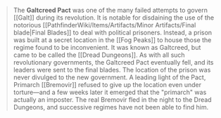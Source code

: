 > The **Galtcreed Pact** was one of the many failed attempts to govern [[Galt]] during its revolution. It is notable for disdaining the use of the notorious [[PathfinderWiki/Items/Artifacts/Minor Artifacts/Final blade|Final Blades]] to deal with political prisoners. Instead, a prison was built at a secret location in the [[Fog Peaks]] to house those the regime found to be inconvenient. It was known as Galtcreed, but came to be called the [[Dread Dungeons]].
> As with all such revolutionary governments, the Galtcreed Pact eventually fell, and its leaders were sent to the final blades. The location of the prison was never divulged to the new government. 
> A leading light of the Pact, Primarch [[Bremovir]] refused to give up the location even under torture—and a few weeks later it emerged that the "primarch" was actually an imposter. The real Bremovir fled in the night to the Dread Dungeons, and successive regimes have not been able to find him.







